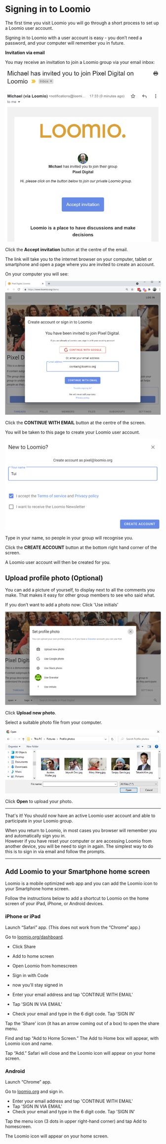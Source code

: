 # Signing in to Loomio

The first time you visit Loomio you will go through a short process to set up a Loomio user account. 

Signing in to Loomio with a user account is easy - you don’t need a password, and your computer will remember you in future.

**Invitation via email**

You may receive an invitation to join a Loomio group via your email inbox:

![](invitation.png#width-50)

Click the **Accept invitation** button at the centre of the email.

The link will take you to the internet browser on your computer, tablet or smartphone and open a page where you are invited to create an account.

On your computer you will see:

![](sign-in.png#width-80)

Click the **CONTINUE WITH EMAIL** button at the centre of the screen.

You will be taken to this page to create your Loomio user account.

![](create-account.png#width-80)

Type in your name, so people in your group will recognise you.

Click the **CREATE ACCOUNT** button at the bottom right hand corner of the screen.

A Loomio user account will then be created for you.

## Upload profile photo (Optional)

You can add a picture of yourself, to display next to all the comments you make. That makes it easy for other group members to see who said what.

If you don’t want to add a photo now: Click 'Use initials'

![](select-photo.png#width-80)

Click **Upload new photo**.

Select a suitable photo file from your computer.

![](upload-photo-new.png#width-80)

Click **Open** to upload your photo.

---

That's it! You should now have an active Loomio user account and able to participate in your Loomio group.  

When you return to Loomio, in most cases you browser will remember you and automatically sign you in.  
However if you have reset your computer or are accessing Loomio from another device, you will be need to sign in again.  The simplest way to do this is to sign in via email and follow the prompts.

---
## Add Loomio to your Smartphone home screen

Loomio is a mobile optimized web app and you can add the Loomio icon to your Smartphone home screen.

Follow the instructions below to add a shortcut to Loomio on the home screen of your iPad, iPhone, or Android devices.

### iPhone or iPad
Launch “Safari” app.  (This does not work from the “Chrome” app.)

Go to [loomio.org/dashboard](https://www.loomio.org/dashboard).
- Click Share
- Add to home screen
- Open Loomio from homescreen
- Sign in with Code
- now you'll stay signed in

- Enter your email address and tap 'CONTINUE WITH EMAIL'
- Tap 'SIGN IN VIA EMAIL'
- Check your email and type in the 6 digit code. Tap 'SIGN IN'

Tap the 'Share' icon (it has an arrow coming out of a box) to open the share menu.

Find and tap “Add to Home Screen.” The Add to Home box will appear, with Loomio icon and name.

Tap “Add.” Safari will close and the Loomio icon will appear on your home screen.

### Android
Launch “Chrome” app.

Go to [loomio.org](https://www.loomio.org/) and sign in. 
- Enter your email address and tap 'CONTINUE WITH EMAIL'
- Tap 'SIGN IN VIA EMAIL'
- Check your email and type in the 6 digit code. Tap 'SIGN IN'

Tap the menu icon (3 dots in upper right-hand corner) and tap Add to homescreen.

The Loomio icon will appear on your home screen.

